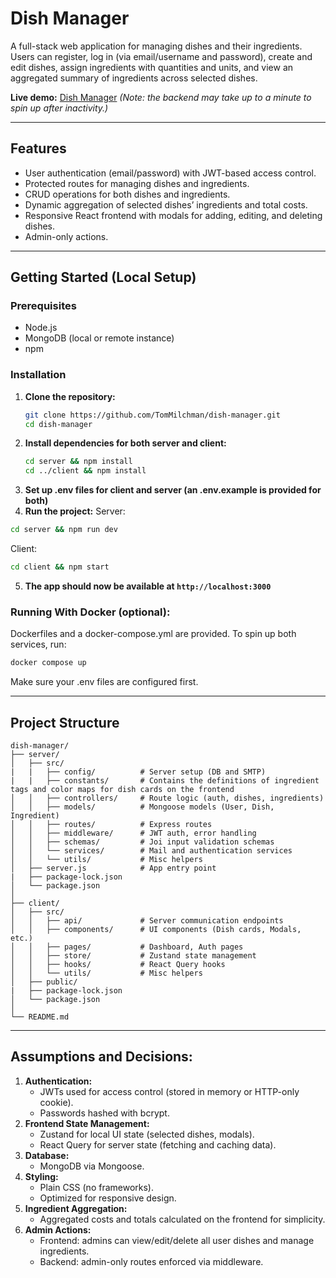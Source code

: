 # Dish Manager

A full-stack web application for managing dishes and their ingredients.  
Users can register, log in (via email/username and password), create and edit dishes, assign ingredients with quantities and units, and view an aggregated summary of ingredients across selected dishes.

**Live demo:** [Dish Manager](https://dish-manager-liart.vercel.app) *(Note: the backend may take up to a minute to spin up after inactivity.)*

---

## Features

- User authentication (email/password) with JWT-based access control.
- Protected routes for managing dishes and ingredients.
- CRUD operations for both dishes and ingredients.
- Dynamic aggregation of selected dishes’ ingredients and total costs.
- Responsive React frontend with modals for adding, editing, and deleting dishes.
- Admin-only actions.

---

## Getting Started (Local Setup)

### Prerequisites
- Node.js
- MongoDB (local or remote instance)
- npm

### Installation
1. **Clone the repository:**
   ```bash
   git clone https://github.com/TomMilchman/dish-manager.git
   cd dish-manager
   ```
2. **Install dependencies for both server and client:**
   ```bash
   cd server && npm install
   cd ../client && npm install
   ```
3. **Set up .env files for client and server (an .env.example is provided for both)**
4. **Run the project:**
   Server:
  ```bash
  cd server && npm run dev
  ```
  Client:
  ```bash
  cd client && npm start
  ```
5. **The app should now be available at `http://localhost:3000`**

### Running With Docker (optional):
Dockerfiles and a docker-compose.yml are provided.
To spin up both services, run:
```bash
docker compose up
```
Make sure your .env files are configured first.

---

## Project Structure
```
dish-manager/
├── server/
│   ├── src/
|   |   ├── config/          # Server setup (DB and SMTP)
|   |   ├── constants/       # Contains the definitions of ingredient tags and color maps for dish cards on the frontend
│   │   ├── controllers/     # Route logic (auth, dishes, ingredients)
│   │   ├── models/          # Mongoose models (User, Dish, Ingredient)
│   │   ├── routes/          # Express routes
│   │   ├── middleware/      # JWT auth, error handling
│   │   ├── schemas/         # Joi input validation schemas
│   │   └── services/        # Mail and authentication services
│   │   └── utils/           # Misc helpers
│   ├── server.js            # App entry point
|   ├── package-lock.json
│   └── package.json
│
├── client/
│   ├── src/
│   │   ├── api/             # Server communication endpoints
│   │   ├── components/      # UI components (Dish cards, Modals, etc.)
│   │   ├── pages/           # Dashboard, Auth pages
│   │   ├── store/           # Zustand state management
│   │   ├── hooks/           # React Query hooks
│   │   └── utils/           # Misc helpers
│   ├── public/
|   ├── package-lock.json
│   └── package.json
│
└── README.md

```
---

## Assumptions and Decisions:
1. **Authentication:**
   - JWTs used for access control (stored in memory or HTTP-only cookie).
   - Passwords hashed with bcrypt.
2. **Frontend State Management:**
   - Zustand for local UI state (selected dishes, modals).
   - React Query for server state (fetching and caching data).
3. **Database:**
   - MongoDB via Mongoose.
4. **Styling:**
   - Plain CSS (no frameworks).
   - Optimized for responsive design.
5. **Ingredient Aggregation:**
   - Aggregated costs and totals calculated on the frontend for simplicity.
6. **Admin Actions:**
   - Frontend: admins can view/edit/delete all user dishes and manage ingredients.
   - Backend: admin-only routes enforced via middleware.
